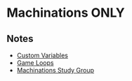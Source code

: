 # Machinations ONLY

## Notes
- [Custom Variables](/software/platforms/machinations/machinations_intro-to-custom-variables.md)
- [Game Loops](software/platforms/machinations/how-to-build-your-game-loops-in-machinations.md)
- [Machinations Study Group](/software/platforms/machinations/machinations-study-group.md)

